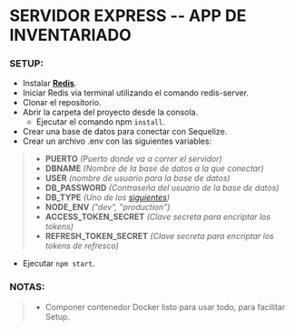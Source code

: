 # SERVIDOR EXPRESS -- APP DE INVENTARIADO

### SETUP:

- Instalar [**Redis**](https://redislabs.com/blog/redis-on-windows-10/).
- Iniciar Redis via terminal utilizando el comando redis-server.
- Clonar el repositorio.  
- Abrir la carpeta del proyecto desde la consola.
    - Ejecutar el comando npm `install`.
- Crear una base de datos para conectar con Sequelize.      
- Crear un archivo .env con las siguientes variables:
>   - **PUERTO**               *(Puerto donde va a correr el servidor)*
>   - **DBNAME**                *(Nombre de la base de datos a la que conectar)*
>   - **USER**                  *(nombre de usuario para la base de datos)*
>   - **DB_PASSWORD**           *(Contraseña del usuario de la base de datos)*
>   - **DB_TYPE**               *(Uno de los [siguientes](https://sequelize.org/master/manual/dialect-specific-things.html))*
>   - **NODE_ENV**              *("dev", "production")*
>   - **ACCESS_TOKEN_SECRET**   *(Clave secreta para encriptar los tokens)*
>   - **REFRESH_TOKEN_SECRET**  *(Clave secreta para encriptar los tokens de refresco)*
- Ejecutar `npm start`.

### NOTAS:

> - Componer contenedor Docker listo para usar todo, para facilitar Setup.